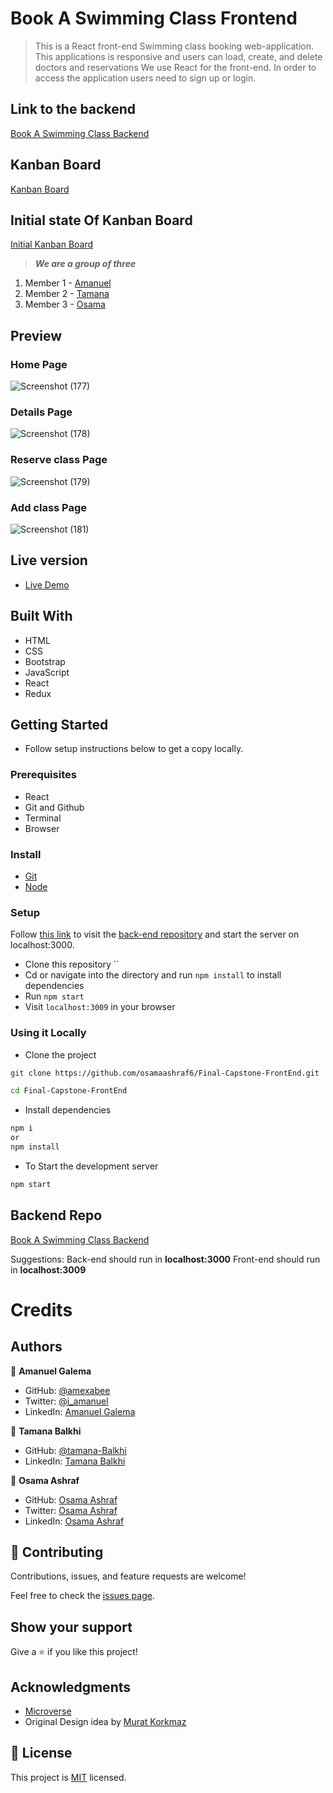 # Book A Swimming Class Frontend

> This is a React front-end Swimming class booking web-application. This applications is responsive and users can load, create, and delete doctors and reservations We use React for the front-end. In order to access the application users need to sign up or login.

## Link to the backend
[Book A Swimming Class Backend](https://github.com/users/amexabee/final-capstone)

## Kanban Board
[Kanban Board](https://github.com/users/amexabee/projects/1/views/1)

## Initial state Of Kanban Board
[Initial Kanban Board](https://github.com/amexabee/final-capstone/issues/17)

> ***We are a group of three***
1. Member 1 - [Amanuel](https://github.com/amexabee)
2. Member 2 - [Tamana](https://github.com/tamana-Balkhi)
3. Member 3 - [Osama](https://github.com/osamaashraf6)
## Preview

### Home Page
![Screenshot (177)](https://user-images.githubusercontent.com/113527620/231905763-1065fb84-e577-40e1-8503-c6ac8ffdd03c.png)

### Details Page
![Screenshot (178)](https://user-images.githubusercontent.com/113527620/231905805-948ce848-af03-4043-a983-2761e88f4789.png)

### Reserve class Page
![Screenshot (179)](https://user-images.githubusercontent.com/113527620/231905843-14a56bd5-6917-470e-886b-1b8c214efbc3.png)

### Add class Page
![Screenshot (181)](https://user-images.githubusercontent.com/113527620/231905916-c5f0038f-5b3c-4171-b431-5001ba99361d.png)


## Live version

- [Live Demo](https://swimming.onrender.com/)

## Built With
- HTML
- CSS
- Bootstrap
- JavaScript
- React
- Redux

## Getting Started
- Follow setup instructions below to get a copy locally.

### Prerequisites

- React
- Git and Github
- Terminal
- Browser

### Install
- [Git](https://git-scm.com/downloads)
- [Node](https://nodejs.org/en/download/)

### Setup

Follow [this link](https://github.com/amecabee/final-capstone) to visit the [back-end repository]() and start the server on localhost:3000.

- Clone this repository ``
- Cd or navigate into the directory and run `npm install` to install dependencies
- Run `npm start`
- Visit `localhost:3009` in your browser


### Using it Locally

- Clone the project

```bash 
git clone https://github.com/osamaashraf6/Final-Capstone-FrontEnd.git

cd Final-Capstone-FrontEnd
```

- Install dependencies

```bash
npm i 
or
npm install
```
- To Start the development server
```bash
npm start
```


## Backend Repo

[Book A Swimming Class Backend](https://github.com/amexabee/final-capstone.git)

Suggestions:
Back-end should run in **localhost:3000**
Front-end should run in **localhost:3009**

# Credits

## Authors

👤 **Amanuel Galema**

- GitHub: [@amexabee](https://github.com/amexabee)
- Twitter: [@i_amanuel](https://twitter.com/i_amanuel)
- LinkedIn: [Amanuel Galema](https://www.linkedin.com/in/amanuel-galema/)

👤 **Tamana Balkhi**

- GitHub: [@tamana-Balkhi](https://github.com/tamana-Balkhi)
- LinkedIn: [Tamana Balkhi](https://linkedin.com/in/linkedinhandle)
  
👤 **Osama Ashraf**

- GitHub: [Osama Ashraf](https://github.com/osamaashraf6)
- Twitter: [Osama Ashraf](https://twitter.com/OsamaAshraf578?t=l75KjrhQgK4h-vSPfgk1gA&s=08)
- LinkedIn: [Osama Ashraf](https://www.linkedin.com/in/osama-salem-2a046b203)

## 🤝 Contributing

Contributions, issues, and feature requests are welcome!

Feel free to check the [issues page](../../issues/).

## Show your support

Give a ⭐️ if you like this project!

## Acknowledgments

- [Microverse](https://www.microverse.org/)
- Original Design idea by [Murat Korkmaz](https://www.behance.net/gallery/26425031/Vespa-Responsive-Redesign)

## 📝 License

This project is [MIT](./LICENSE) licensed.

